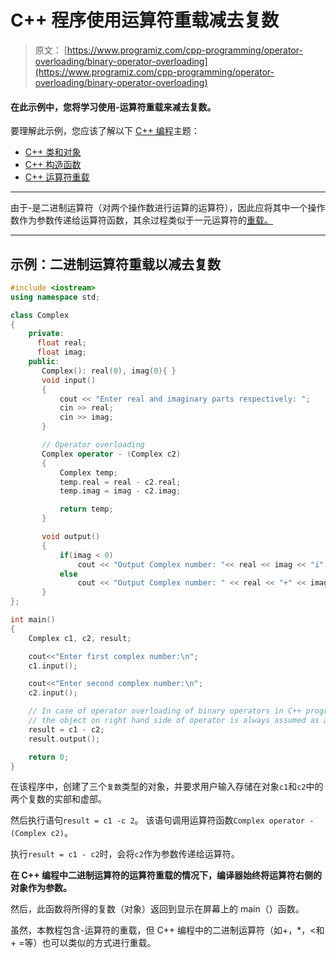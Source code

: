 # C++ 程序使用运算符重载减去复数

> 原文： [https://www.programiz.com/cpp-programming/operator-overloading/binary-operator-overloading](https://www.programiz.com/cpp-programming/operator-overloading/binary-operator-overloading)

#### 在此示例中，您将学习使用-运算符重载来减去复数。

要理解此示例，您应该了解以下 [C++ 编程](/cpp-programming "C++ tutorial")主题：

*   [C++ 类和对象](/cpp-programming/object-class)
*   [C++ 构造函数](/cpp-programming/constructors)
*   [C++ 运算符重载](/cpp-programming/operator-overloading)

* * *

由于-是二进制运算符（对两个操作数进行运算的运算符），因此应将其中一个操作数作为参数传递给运算符函数，其余过程类似于一元运算符的[重载。](/cpp-programming/increment-decrement-operator-overloading "Unary Operator Overloading")

* * *

## 示例：二进制运算符重载以减去复数

```cpp
#include <iostream>
using namespace std;

class Complex
{
    private:
      float real;
      float imag;
    public:
       Complex(): real(0), imag(0){ }
       void input()
       {
           cout << "Enter real and imaginary parts respectively: ";
           cin >> real;
           cin >> imag;
       }

       // Operator overloading
       Complex operator - (Complex c2)
       {
           Complex temp;
           temp.real = real - c2.real;
           temp.imag = imag - c2.imag;

           return temp;
       }

       void output()
       {
           if(imag < 0)
               cout << "Output Complex number: "<< real << imag << "i";
           else
               cout << "Output Complex number: " << real << "+" << imag << "i";
       }
};

int main()
{
    Complex c1, c2, result;

    cout<<"Enter first complex number:\n";
    c1.input();

    cout<<"Enter second complex number:\n";
    c2.input();

    // In case of operator overloading of binary operators in C++ programming, 
    // the object on right hand side of operator is always assumed as argument by compiler.
    result = c1 - c2;
    result.output();

    return 0;
}

```

在该程序中，创建了三个`复数`类型的对象，并要求用户输入存储在对象`c1`和`c2`中的两个复数的实部和虚部。

然后执行语句`result = c1 -c 2`。 该语句调用运算符函数`Complex operator - (Complex c2)`。

执行`result = c1 - c2`时，会将`c2`作为参数传递给运算符。

**在 C++ 编程中二进制运算符的运算符重载的情况下，编译器始终将运算符右侧的对象作为参数。**

然后，此函数将所得的复数（对象）返回到显示在屏幕上的 main（）函数。

虽然，本教程包含-运算符的重载，但 C++ 编程中的二进制运算符（如+，*，<和+ =等）也可以类似的方式进行重载。
